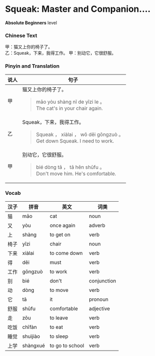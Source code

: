 # Squeak: Master and Companion....
**Absolute Beginners** level
### Chinese Text
甲：猫又上你的椅子了。<br />乙：Squeak，下来，我得工作。
甲：别动它，它很舒服。

### Pinyin and Translation
|说人|句子|
|----|----|
|甲|猫又上你的椅子了。<blockquote>māo yòu shàng nǐ de yǐzi le 。<br />The cat's in your chair again.</blockquote>|
|乙|Squeak，下来，我得工作。<blockquote>Squeak ， xiàlai ， wǒ děi gōngzuò 。<br />Get down Squeak. I need to work.</blockquote>|
|甲|别动它，它很舒服。<blockquote>bié dòng tā ， tā hěn shūfu 。<br />Don't move him. He's comfortable.</blockquote>|
### Vocab
|汉子|拼音|英文|词类|
|----|----|----|----|
|猫|māo|cat|noun|
|又|yòu|once again|adverb|
|上|shàng|to get on|verb|
|椅子|yǐzi|chair|noun|
|下来|xiàlai|to come down|verb|
|得|děi|must|verb|
|工作|gōngzuò|to work|verb|
|别|bié|don't|conjunction|
|动|dòng|to move|verb|
|它|tā|it|pronoun|
|舒服|shūfu|comfortable|adjective|
|走|zǒu|to leave|verb|
|吃饭|chīfàn|to eat|verb|
|睡觉|shuìjiào|to sleep|verb|
|上学|shàngxué|to go to school|verb|